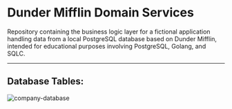 # Dunder Mifflin Domain Services
Repository containing the business logic layer for a fictional application handling data from a local PostgreSQL database based on Dunder Mifflin, intended for educational purposes involving PostgreSQL, Golang, and SQLC.
<hr>

## Database Tables:

![company-database](https://github.com/GuiFernandess7/dunder-mifflin-domain-services/assets/63022500/dc5d5678-e033-4a59-a86a-10f484141653)

